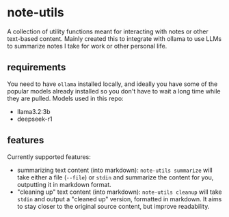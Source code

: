 # note-utils

A collection of utility functions meant for interacting with notes or other text-based content.
Mainly created this to integrate with ollama to use LLMs to summarize notes I take for work or other personal life.

## requirements

You need to have `ollama` installed locally, and ideally you have some of the popular models already installed so you don't have to wait a long time while they are pulled.
Models used in this repo:

- llama3.2:3b 
- deepseek-r1

## features

Currently supported features:

- summarizing text content (into markdown): `note-utils summarize` will take either a file (`--file`) or `stdin` and summarize the content for you, outputting it in markdown format.
- "cleaning up" text content (into markdown): `note-utils cleanup` will take `stdin` and output a "cleaned up" version, formatted in markdown. It aims to stay closer to the original source content, but improve readability.
